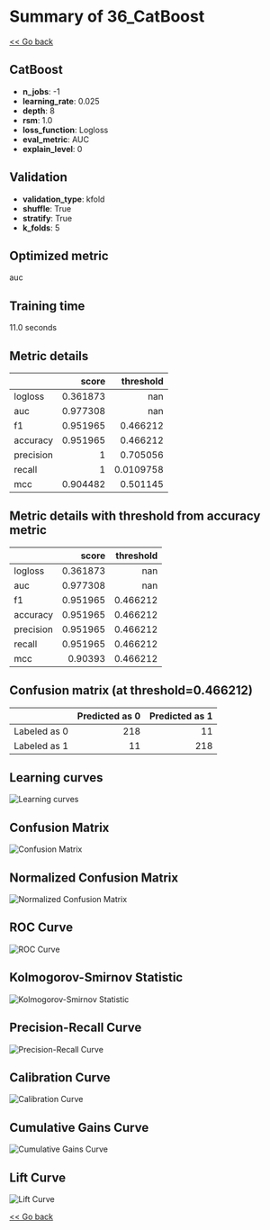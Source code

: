 # Summary of 36_CatBoost

[<< Go back](../README.md)


## CatBoost
- **n_jobs**: -1
- **learning_rate**: 0.025
- **depth**: 8
- **rsm**: 1.0
- **loss_function**: Logloss
- **eval_metric**: AUC
- **explain_level**: 0

## Validation
 - **validation_type**: kfold
 - **shuffle**: True
 - **stratify**: True
 - **k_folds**: 5

## Optimized metric
auc

## Training time

11.0 seconds

## Metric details
|           |    score |   threshold |
|:----------|---------:|------------:|
| logloss   | 0.361873 | nan         |
| auc       | 0.977308 | nan         |
| f1        | 0.951965 |   0.466212  |
| accuracy  | 0.951965 |   0.466212  |
| precision | 1        |   0.705056  |
| recall    | 1        |   0.0109758 |
| mcc       | 0.904482 |   0.501145  |


## Metric details with threshold from accuracy metric
|           |    score |   threshold |
|:----------|---------:|------------:|
| logloss   | 0.361873 |  nan        |
| auc       | 0.977308 |  nan        |
| f1        | 0.951965 |    0.466212 |
| accuracy  | 0.951965 |    0.466212 |
| precision | 0.951965 |    0.466212 |
| recall    | 0.951965 |    0.466212 |
| mcc       | 0.90393  |    0.466212 |


## Confusion matrix (at threshold=0.466212)
|              |   Predicted as 0 |   Predicted as 1 |
|:-------------|-----------------:|-----------------:|
| Labeled as 0 |              218 |               11 |
| Labeled as 1 |               11 |              218 |

## Learning curves
![Learning curves](learning_curves.png)
## Confusion Matrix

![Confusion Matrix](confusion_matrix.png)


## Normalized Confusion Matrix

![Normalized Confusion Matrix](confusion_matrix_normalized.png)


## ROC Curve

![ROC Curve](roc_curve.png)


## Kolmogorov-Smirnov Statistic

![Kolmogorov-Smirnov Statistic](ks_statistic.png)


## Precision-Recall Curve

![Precision-Recall Curve](precision_recall_curve.png)


## Calibration Curve

![Calibration Curve](calibration_curve_curve.png)


## Cumulative Gains Curve

![Cumulative Gains Curve](cumulative_gains_curve.png)


## Lift Curve

![Lift Curve](lift_curve.png)



[<< Go back](../README.md)
